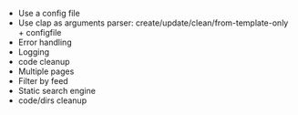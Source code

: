 - Use a config file
- Use clap as arguments parser: create/update/clean/from-template-only + configfile
- Error handling
- Logging
- code cleanup
- Multiple pages
- Filter by feed
- Static search engine
- code/dirs cleanup
